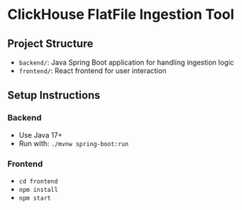 
# ClickHouse FlatFile Ingestion Tool

## Project Structure
- `backend/`: Java Spring Boot application for handling ingestion logic
- `frontend/`: React frontend for user interaction

## Setup Instructions

### Backend
- Use Java 17+
- Run with: `./mvnw spring-boot:run`

### Frontend
- `cd frontend`
- `npm install`
- `npm start`


